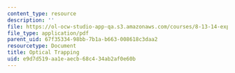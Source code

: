 ```yaml
---
content_type: resource
description: ''
file: https://ol-ocw-studio-app-qa.s3.amazonaws.com/courses/8-13-14-experimental-physics-i-ii-junior-lab-fall-2016-spring-2017/e9d7d519aa1eaecb68c434ab2af0e60b_MIT8_13-14F16-S17exp51.pdf
file_type: application/pdf
parent_uid: 67f35334-98bb-7b1a-b663-008618c3daa2
resourcetype: Document
title: Optical Trapping
uid: e9d7d519-aa1e-aecb-68c4-34ab2af0e60b
---
```

